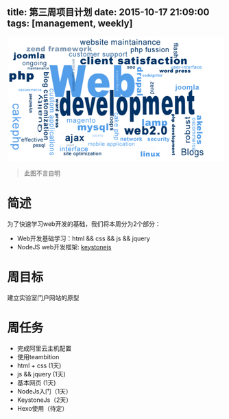 title: 第三周项目计划
date: 2015-10-17 21:09:00
tags: [management, weekly]
---
![Web开发](/img/web-development.png) 
>此图不言自明

# 简述
为了快速学习web开发的基础，我们将本周分为2个部分：
- Web开发基础学习：html && css && js && jquery
- NodeJS web开发框架: [keystonejs](http://keystonejs.com/)

# 周目标
建立实验室门户网站的原型

# 周任务
- 完成阿里云主机配置
- 使用teambition
- html + css (1天)
- js && jquery (1天)
- 基本网页 (1天)
- NodeJs入门（1天）
- KeystoneJs（2天）
- Hexo使用（待定）